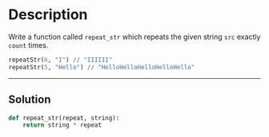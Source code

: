 # Description

Write a function called `repeat_str` which repeats the given string `src` exactly `count` times.

```py
repeatStr(6, "I") // "IIIIII"
repeatStr(5, "Hello") // "HelloHelloHelloHelloHello"
```

---

## Solution

```py
def repeat_str(repeat, string):
    return string * repeat
```
